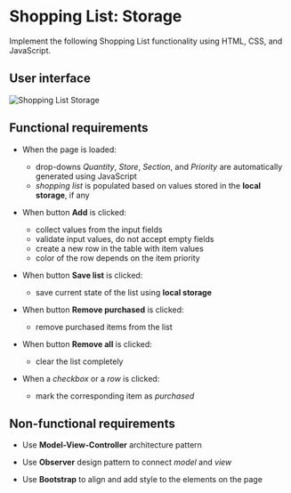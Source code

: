 # Shopping List: Storage

Implement the following Shopping List functionality using HTML, CSS, and JavaScript.

## User interface

![Shopping List Storage](shopping_list_v2.png)

## Functional requirements

* When the page is loaded:

    * drop-downs *Quantity*, *Store*, *Section*, and *Priority* are automatically generated using JavaScript
    * *shopping list* is populated based on values stored in the **local storage**, if any

* When button **Add** is clicked:

    * collect values from the input fields
    * validate input values, do not accept empty fields
    * create a new row in the table with item values
    * color of the row depends on the item priority

* When button **Save list** is clicked:

    * save current state of the list using **local storage**

* When button **Remove purchased** is clicked:

    * remove purchased items from the list

* When button **Remove all** is clicked:

    * clear the list completely

* When a *checkbox* or a *row* is clicked:

    * mark the corresponding item as *purchased*

## Non-functional requirements

* Use **Model-View-Controller** architecture pattern

* Use **Observer** design pattern to connect *model* and *view*

* Use **Bootstrap** to align and add style to the elements on the page

